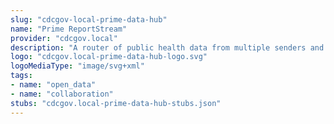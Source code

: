 ```yaml
---
slug: "cdcgov-local-prime-data-hub"
name: "Prime ReportStream"
provider: "cdcgov.local"
description: "A router of public health data from multiple senders and receivers"
logo: "cdcgov.local-prime-data-hub-logo.svg"
logoMediaType: "image/svg+xml"
tags:
- name: "open_data"
- name: "collaboration"
stubs: "cdcgov.local-prime-data-hub-stubs.json"
---
```

